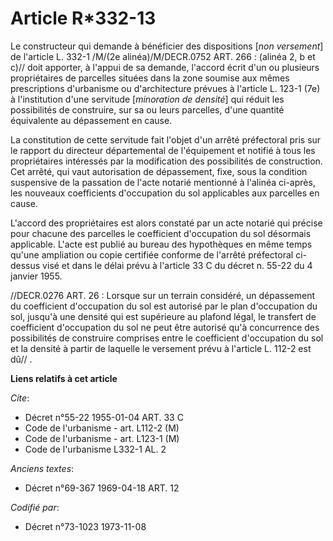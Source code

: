 # Article R*332-13

Le constructeur qui demande à bénéficier des dispositions [*non versement*] de l'article L. 332-1 /M/(2e alinéa)/M/DECR.0752
ART. 266 : (alinéa 2, b et c)// doit apporter, à l'appui de sa demande, l'accord écrit d'un ou plusieurs propriétaires de
parcelles situées dans la zone soumise aux mêmes prescriptions d'urbanisme ou d'architecture prévues à l'article L. 123-1
(7e) à l'institution d'une servitude [*minoration de densité*] qui réduit les possibilités de construire, sur sa ou leurs
parcelles, d'une quantité équivalente au dépassement en cause.

La constitution de cette servitude fait l'objet d'un arrêté préfectoral pris sur le rapport du directeur départemental de
l'équipement et notifié à tous les propriétaires intéressés par la modification des possibilités de construction. Cet arrêté,
qui vaut autorisation de dépassement, fixe, sous la condition suspensive de la passation de l'acte notarié mentionné à
l'alinéa ci-après, les nouveaux coefficients d'occupation du sol applicables aux parcelles en cause.

L'accord des propriétaires est alors constaté par un acte notarié qui précise pour chacune des parcelles le coefficient
d'occupation du sol désormais applicable. L'acte est publié au bureau des hypothèques en même temps qu'une ampliation ou
copie certifiée conforme de l'arrêté préfectoral ci-dessus visé et dans le délai prévu à l'article 33 C du décret n. 55-22 du
4 janvier 1955.

//DECR.0276 ART. 26 : Lorsque sur un terrain considéré, un dépassement du coefficient d'occupation du sol est autorisé par le
plan d'occupation du sol, jusqu'à une densité qui est supérieure au plafond légal, le transfert de coefficient d'occupation
du sol ne peut être autorisé qu'à concurrence des possibilités de construire comprises entre le coefficient d'occupation du
sol et la densité à partir de laquelle le versement prévu à l'article L. 112-2 est dû// .

**Liens relatifs à cet article**

_Cite_:

  - Décret n°55-22 1955-01-04 ART. 33 C
  - Code de l'urbanisme - art. L112-2 (M)
  - Code de l'urbanisme - art. L123-1 (M)
  - Code de l'urbanisme L332-1 AL. 2

_Anciens textes_:

  - Décret n°69-367 1969-04-18 ART. 12

_Codifié par_:

  - Décret n°73-1023 1973-11-08
